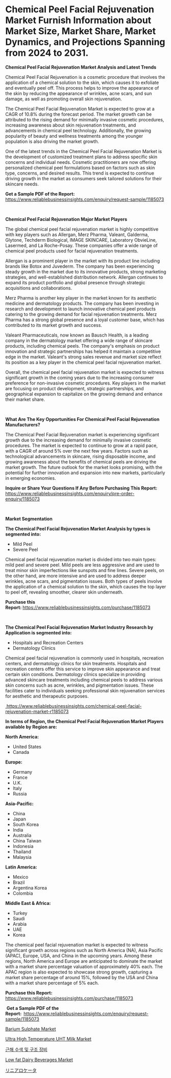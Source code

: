<p><h1>Chemical Peel Facial Rejuvenation Market Furnish Information about Market Size, Market Share, Market Dynamics, and Projections Spanning from 2024 to 2031.</h1></p><p><strong>Chemical Peel Facial Rejuvenation Market Analysis and Latest Trends</strong></p>
<p><p>Chemical Peel Facial Rejuvenation is a cosmetic procedure that involves the application of a chemical solution to the skin, which causes it to exfoliate and eventually peel off. This process helps to improve the appearance of the skin by reducing the appearance of wrinkles, acne scars, and sun damage, as well as promoting overall skin rejuvenation.</p><p>The Chemical Peel Facial Rejuvenation Market is expected to grow at a CAGR of 10.8% during the forecast period. The market growth can be attributed to the rising demand for minimally invasive cosmetic procedures, increasing awareness about skin rejuvenation treatments, and advancements in chemical peel technology. Additionally, the growing popularity of beauty and wellness treatments among the younger population is also driving the market growth.</p><p>One of the latest trends in the Chemical Peel Facial Rejuvenation Market is the development of customized treatment plans to address specific skin concerns and individual needs. Cosmetic practitioners are now offering personalized chemical peel formulations based on factors such as skin type, concerns, and desired results. This trend is expected to continue driving growth in the market as consumers seek tailored solutions for their skincare needs.</p></p>
<p><strong>Get a Sample PDF of the Report:&nbsp;</strong> <a href="https://www.reliablebusinessinsights.com/enquiry/request-sample/1185073">https://www.reliablebusinessinsights.com/enquiry/request-sample/1185073</a></p>
<p>&nbsp;</p>
<p><strong>Chemical Peel Facial Rejuvenation Major Market Players</strong></p>
<p><p>The global chemical peel facial rejuvenation market is highly competitive with key players such as Allergan, Merz Pharma, Valeant, Galderma, Glytone, Techderm Biological, IMAGE SKINCARE, Laboratory ObvieLine, Lasermed, and La Roche-Posay. These companies offer a wide range of chemical peel products used for facial rejuvenation treatments.</p><p>Allergan is a prominent player in the market with its product line including brands like Botox and Juvederm. The company has been experiencing steady growth in the market due to its innovative products, strong marketing strategies, and well-established distribution network. Allergan continues to expand its product portfolio and global presence through strategic acquisitions and collaborations.</p><p>Merz Pharma is another key player in the market known for its aesthetic medicine and dermatology products. The company has been investing in research and development to launch innovative chemical peel products catering to the growing demand for facial rejuvenation treatments. Merz Pharma has a strong global presence and a loyal customer base, which has contributed to its market growth and success.</p><p>Valeant Pharmaceuticals, now known as Bausch Health, is a leading company in the dermatology market offering a wide range of skincare products, including chemical peels. The company's emphasis on product innovation and strategic partnerships has helped it maintain a competitive edge in the market. Valeant's strong sales revenue and market size reflect its position as a key player in the chemical peel facial rejuvenation market.</p><p>Overall, the chemical peel facial rejuvenation market is expected to witness significant growth in the coming years due to the increasing consumer preference for non-invasive cosmetic procedures. Key players in the market are focusing on product development, strategic partnerships, and geographical expansion to capitalize on the growing demand and enhance their market share.</p></p>
<p>&nbsp;</p>
<p><strong>What Are The Key Opportunities For Chemical Peel Facial Rejuvenation Manufacturers?</strong></p>
<p><p>The Chemical Peel Facial Rejuvenation market is experiencing significant growth due to the increasing demand for minimally invasive cosmetic procedures. The market is expected to continue to grow at a rapid pace, with a CAGR of around 5% over the next few years. Factors such as technological advancements in skincare, rising disposable income, and growing awareness about the benefits of chemical peels are driving the market growth. The future outlook for the market looks promising, with the potential for further innovation and expansion into new markets, particularly in emerging economies.</p></p>
<p><strong>Inquire or Share Your Questions If Any Before Purchasing This Report:</strong> <a href="https://www.reliablebusinessinsights.com/enquiry/pre-order-enquiry/1185073">https://www.reliablebusinessinsights.com/enquiry/pre-order-enquiry/1185073</a></p>
<p>&nbsp;</p>
<p><strong>Market Segmentation</strong></p>
<p><strong>The Chemical Peel Facial Rejuvenation Market Analysis by types is segmented into:</strong></p>
<p><ul><li>Mild Peel</li><li>Severe Peel</li></ul></p>
<p><p>Chemical peel facial rejuvenation market is divided into two main types: mild peel and severe peel. Mild peels are less aggressive and are used to treat minor skin imperfections like sunspots and fine lines. Severe peels, on the other hand, are more intensive and are used to address deeper wrinkles, acne scars, and pigmentation issues. Both types of peels involve the application of a chemical solution to the skin, which causes the top layer to peel off, revealing smoother, clearer skin underneath.</p></p>
<p><strong>Purchase this Report:&nbsp;</strong><a href="https://www.reliablebusinessinsights.com/purchase/1185073">https://www.reliablebusinessinsights.com/purchase/1185073</a></p>
<p>&nbsp;</p>
<p><strong>The Chemical Peel Facial Rejuvenation Market Industry Research by Application is segmented into:</strong></p>
<p><ul><li>Hospitals and Recreation Centers</li><li>Dermatology Clinics</li></ul></p>
<p><p>Chemical peel facial rejuvenation is commonly used in hospitals, recreation centers, and dermatology clinics for skin treatments. Hospitals and recreation centers offer this service to improve skin appearance and treat certain skin conditions. Dermatology clinics specialize in providing advanced skincare treatments including chemical peels to address various skin concerns such as acne, wrinkles, and pigmentation issues. These facilities cater to individuals seeking professional skin rejuvenation services for aesthetic and therapeutic purposes.</p></p>
<p><a href="https://www.reliablebusinessinsights.com/chemical-peel-facial-rejuvenation-market-r1185073">&nbsp;https://www.reliablebusinessinsights.com/chemical-peel-facial-rejuvenation-market-r1185073</a></p>
<p><strong>In terms of Region, the Chemical Peel Facial Rejuvenation Market Players available by Region are:</strong></p>
<p>
    <p> <strong> North America: </strong>
        <ul>
            <li>United States</li>
            <li>Canada</li>
        </ul>
        </p> 
    <p> <strong> Europe: </strong>
        <ul>
            <li>Germany</li>
            <li>France</li>
            <li>U.K.</li>
            <li>Italy</li>
            <li>Russia</li>
        </ul>
        </p> 
    <p> <strong> Asia-Pacific: </strong>
        <ul>
            <li>China</li>
            <li>Japan</li>
            <li>South Korea</li>
            <li>India</li>
            <li>Australia</li>
            <li>China Taiwan</li>
            <li>Indonesia</li>
            <li>Thailand</li>
            <li>Malaysia</li>
        </ul>
        </p> 
    <p> <strong> Latin America: </strong>
        <ul>
            <li>Mexico</li>
            <li>Brazil</li>
            <li>Argentina Korea</li>
            <li>Colombia</li>
        </ul>
        </p> 
    <p> <strong> Middle East & Africa: </strong>
        <ul>
            <li>Turkey</li>
            <li>Saudi</li>
            <li>Arabia</li>
            <li>UAE</li>
            <li>Korea</li>
        </ul>
    </p>
    </p>
<p><p>The chemical peel facial rejuvenation market is expected to witness significant growth across regions such as North America (NA), Asia Pacific (APAC), Europe, USA, and China in the upcoming years. Among these regions, North America and Europe are anticipated to dominate the market with a market share percentage valuation of approximately 40% each. The APAC region is also expected to showcase strong growth, capturing a market share percentage of around 15%, followed by the USA and China with a market share percentage of 5% each.</p></p>
<p><strong>Purchase this Report: </strong><a href="https://www.reliablebusinessinsights.com/purchase/1185073">https://www.reliablebusinessinsights.com/purchase/1185073</a></p>
<p>&nbsp;<strong>Get a Sample PDF of the Report:&nbsp;&nbsp;</strong><a href="https://www.reliablebusinessinsights.com/enquiry/request-sample/1185073">https://www.reliablebusinessinsights.com/enquiry/request-sample/1185073</a></p>
<p><strong></strong></p>
<p><p><a href="https://github.com/sofayahoo2023/Market-Research-Report-List-4/blob/main/barium-sulphate-market.md">Barium Sulphate Market</a></p><p><a href="https://issuu.com/reportprime-2/docs/ultra-high-temperature-uht-milk-mar_53021fed817237">Ultra High Temperature UHT Milk Market</a></p><p><a href="https://github.com/airdroplover110/Market-Research-Report-List-1/blob/main/4317554107567.md">근해 수색 및 구조 장비</a></p><p><a href="https://issuu.com/reportprime-2/docs/low-fat-dairy-beverages-market-size_58189cfc5d1ff9">Low fat Dairy Beverages Market</a></p><p><a href="https://github.com/mathieurico66/Market-Research-Report-List-2/blob/main/5314642113010.md">リニアロケータ</a></p></p>
